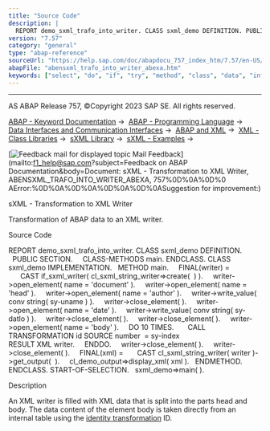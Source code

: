 ```yaml
---
title: "Source Code"
description: |
  REPORT demo_sxml_trafo_into_writer. CLASS sxml_demo DEFINITION. PUBLIC SECTION. CLASS-METHODS main. ENDCLASS. CLASS sxml_demo IMPLEMENTATION. METHOD main. FINAL(writer) = CAST if_sxml_writer( cl_sxml_string_writer=>create(  ) ). writer->open_element( name = 'document' ). writer->open_el
version: "7.57"
category: "general"
type: "abap-reference"
sourceUrl: "https://help.sap.com/doc/abapdocu_757_index_htm/7.57/en-US/abensxml_trafo_into_writer_abexa.htm"
abapFile: "abensxml_trafo_into_writer_abexa.htm"
keywords: ["select", "do", "if", "try", "method", "class", "data", "internal-table", "abensxml", "trafo", "into", "writer", "abexa"]
---
```


* * *

AS ABAP Release 757, ©Copyright 2023 SAP SE. All rights reserved.

[ABAP - Keyword Documentation](https://help.sap.com/doc/abapdocu_757_index_htm/7.57/en-US/abenabap.htm) →  [ABAP - Programming Language](https://help.sap.com/doc/abapdocu_757_index_htm/7.57/en-US/abenabap_reference.htm) →  [Data Interfaces and Communication Interfaces](https://help.sap.com/doc/abapdocu_757_index_htm/7.57/en-US/abenabap_data_communication.htm) →  [ABAP and XML](https://help.sap.com/doc/abapdocu_757_index_htm/7.57/en-US/abenabap_xml.htm) →  [XML - Class Libraries](https://help.sap.com/doc/abapdocu_757_index_htm/7.57/en-US/abenabap_xml_libs.htm) →  [sXML Library](https://help.sap.com/doc/abapdocu_757_index_htm/7.57/en-US/abenabap_sxml_lib.htm) →  [sXML - Examples](https://help.sap.com/doc/abapdocu_757_index_htm/7.57/en-US/abenabap_sxml_lib_abexas.htm) → 

 [![](Mail.gif?object=Mail.gif&sap-language=EN "Feedback mail for displayed topic") Mail Feedback](mailto:f1_help@sap.com?subject=Feedback on ABAP Documentation&body=Document: sXML - Transformation to XML Writer, ABENSXML_TRAFO_INTO_WRITER_ABEXA, 757%0D%0A%0D%0
AError:%0D%0A%0D%0A%0D%0A%0D%0ASuggestion for improvement:)

sXML - Transformation to XML Writer

Transformation of ABAP data to an XML writer.

Source Code   

REPORT demo\_sxml\_trafo\_into\_writer.
CLASS sxml\_demo DEFINITION.
  PUBLIC SECTION.
    CLASS-METHODS main.
ENDCLASS.
CLASS sxml\_demo IMPLEMENTATION.
  METHOD main.
    FINAL(writer) =
      CAST if\_sxml\_writer( cl\_sxml\_string\_writer=>create(  ) ).
    writer->open\_element( name = 'document' ).
    writer->open\_element( name = 'head' ).
    writer->open\_element( name = 'author' ).
    writer->write\_value( conv string( sy-uname ) ).
    writer->close\_element( ).
    writer->open\_element( name = 'date' ).
    writer->write\_value( conv string( sy-datlo ) ).
    writer->close\_element( ).
    writer->close\_element( ).
    writer->open\_element( name = 'body' ).
    DO 10 TIMES.
      CALL TRANSFORMATION id SOURCE number  = sy-index
                             RESULT XML writer.
    ENDDO.
    writer->close\_element( ).
    writer->close\_element( ).
    FINAL(xml) =
      CAST cl\_sxml\_string\_writer( writer )->get\_output(  ).
    cl\_demo\_output=>display\_xml( xml ).
  ENDMETHOD.
ENDCLASS.
START-OF-SELECTION.
  sxml\_demo=>main( ).

Description   

An XML writer is filled with XML data that is split into the parts head and body. The data content of the element body is taken directly from an internal table using the [identity transformation](https://help.sap.com/doc/abapdocu_757_index_htm/7.57/en-US/abenid_trafo_glosry.htm "Glossary Entry") ID.